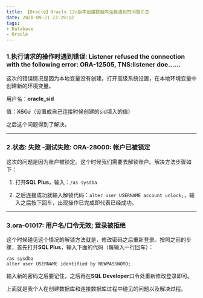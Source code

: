```yaml
---
title: 【Oracle】Oracle 12c版本创建数据库连接遇到的问题汇总
date: 2020-09-21 23:29:12
tags:
- Database
- Oracle
---
```


### 1.执行请求的操作时遇到错误: Listener refused the connection with the following error: ORA-12505, TNS:listener doe......

这次的错误情况是因为本地变量没有创建，打开高级系统设置，在本地环境变量中创建新的环境变量。

用户名：**oracle_sid**

值：~~XSCJ~~（设置成自己连接时候创建的sid填入的值）

之后这个问题得到了解决。

------

### 2.状态: 失败 -测试失败: ORA-28000: 帐户已被锁定

这次的问题是因为账户被锁定。这个时候我们需要去解锁账户。解决方法步骤如下：

1. 打开**SQL Plus**，输入：`/as sysdba`

2. 之后连接成功就输入解锁代码：`alter user USERNAME account unlock;`，输入之后按下回车，出现操作已完成即代表已经成功。

   <!--这里的代码用来解锁账户-->

------

### 3.ora-01017: 用户名/口令无效; 登录被拒绝

这个时候碰见这个情况的解锁方法就是，修改密码之后重新登录。按照之前的步骤，首先打开**SQL Plus**，输入下面的代码（每输入一行回车）：

```
/as sysdba
alter user USERNAME identified by NEWPASSWORD;
```

输入新的密码之后要记住，之后再在**SQL Developer**口令处重新修改登录即可。



上面就是我个人在创建数据库和连接数据库过程中碰见的问题以及解决过程。
